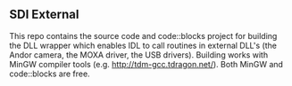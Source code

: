 SDI External
------------

This repo contains the source code and code::blocks project for building the DLL wrapper 
which enables IDL to call routines in external DLL's (the Andor camera, the MOXA driver, 
the USB drivers). Building works with MinGW compiler tools (e.g. http://tdm-gcc.tdragon.net/).
Both MinGW and code::blocks are free. 